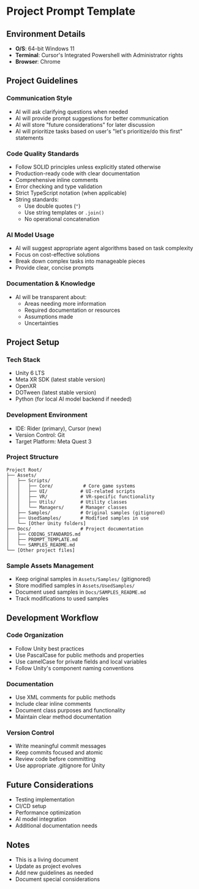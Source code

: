 # Project Prompt Template

## Environment Details
- **O/S**: 64-bit Windows 11
- **Terminal**: Cursor's Integrated Powershell with Administrator rights
- **Browser**: Chrome

## Project Guidelines

### Communication Style
- AI will ask clarifying questions when needed
- AI will provide prompt suggestions for better communication
- AI will store "future considerations" for later discussion
- AI will prioritize tasks based on user's "let's prioritize/do this first" statements

### Code Quality Standards
- Follow SOLID principles unless explicitly stated otherwise
- Production-ready code with clear documentation
- Comprehensive inline comments
- Error checking and type validation
- Strict TypeScript notation (when applicable)
- String standards:
  - Use double quotes (`"`)
  - Use string templates or `.join()`
  - No operational concatenation

### AI Model Usage
- AI will suggest appropriate agent algorithms based on task complexity
- Focus on cost-effective solutions
- Break down complex tasks into manageable pieces
- Provide clear, concise prompts

### Documentation & Knowledge
- AI will be transparent about:
  - Areas needing more information
  - Required documentation or resources
  - Assumptions made
  - Uncertainties

## Project Setup

### Tech Stack
- Unity 6 LTS
- Meta XR SDK (latest stable version)
- OpenXR
- DOTween (latest stable version)
- Python (for local AI model backend if needed)

### Development Environment
- IDE: Rider (primary), Cursor (new)
- Version Control: Git
- Target Platform: Meta Quest 3

### Project Structure
```
Project Root/
├── Assets/
│   ├── Scripts/
│   │   ├── Core/           # Core game systems
│   │   ├── UI/            # UI-related scripts
│   │   ├── VR/            # VR-specific functionality
│   │   ├── Utils/         # Utility classes
│   │   └── Managers/      # Manager classes
│   ├── Samples/           # Original samples (gitignored)
│   ├── UsedSamples/       # Modified samples in use
│   └── [Other Unity folders]
├── Docs/                  # Project documentation
│   ├── CODING_STANDARDS.md
│   ├── PROMPT_TEMPLATE.md
│   └── SAMPLES_README.md
└── [Other project files]
```

### Sample Assets Management
- Keep original samples in `Assets/Samples/` (gitignored)
- Store modified samples in `Assets/UsedSamples/`
- Document used samples in `Docs/SAMPLES_README.md`
- Track modifications to used samples

## Development Workflow

### Code Organization
- Follow Unity best practices
- Use PascalCase for public methods and properties
- Use camelCase for private fields and local variables
- Follow Unity's component naming conventions

### Documentation
- Use XML comments for public methods
- Include clear inline comments
- Document class purposes and functionality
- Maintain clear method documentation

### Version Control
- Write meaningful commit messages
- Keep commits focused and atomic
- Review code before committing
- Use appropriate .gitignore for Unity

## Future Considerations
- Testing implementation
- CI/CD setup
- Performance optimization
- AI model integration
- Additional documentation needs

## Notes
- This is a living document
- Update as project evolves
- Add new guidelines as needed
- Document special considerations 